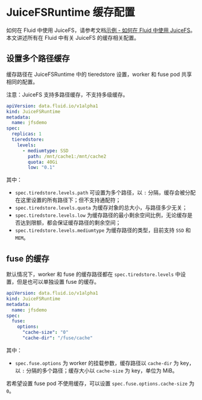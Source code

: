 # JuiceFSRuntime 缓存配置

如何在 Fluid 中使用 JuiceFS，请参考文档[示例 - 如何在 Fluid 中使用 JuiceFS](juicefs_runtime.md)。本文讲述所有在 Fluid 中有关 JuiceFS 的缓存相关配置。

## 设置多个路径缓存

缓存路径在 JuiceFSRuntime 中的 tieredstore 设置，worker 和 fuse pod 共享相同的配置。

注意：JuiceFS 支持多路径缓存，不支持多级缓存。

```yaml
apiVersion: data.fluid.io/v1alpha1
kind: JuiceFSRuntime
metadata:
  name: jfsdemo
spec:
  replicas: 1
  tieredstore:
    levels:
      - mediumtype: SSD
        path: /mnt/cache1:/mnt/cache2
        quota: 40Gi
        low: "0.1"
```

其中：
- `spec.tiredstore.levels.path` 可设置为多个路径，以 `:` 分隔，缓存会被分配在这里设置的所有路径下；但不支持通配符；
- `spec.tiredstore.levels.quota` 为缓存对象的总大小，与路径多少无关；
- `spec.tiredstore.levels.low` 为缓存路径的最小剩余空间比例，无论缓存是否达到限额，都会保证缓存路径的剩余空间；
- `spec.tiredstore.levels.mediumtype` 为缓存路径的类型，目前支持 `SSD` 和 `MEM`。


## fuse 的缓存

默认情况下，worker 和 fuse 的缓存路径都在 `spec.tiredstore.levels` 中设置，但是也可以单独设置 fuse 的缓存。

```yaml
apiVersion: data.fluid.io/v1alpha1
kind: JuiceFSRuntime
metadata:
  name: jfsdemo
spec:
  fuse:
    options:
      "cache-size": "0"
      "cache-dir": "/fuse/cache"
```

其中：
- `spec.fuse.options` 为 worker 的挂载参数，缓存路径以 `cache-dir` 为 key，以 `:` 分隔的多个路径；缓存大小以 `cache-size` 为 key，单位为 MiB。

若希望设置 fuse pod 不使用缓存，可以设置 `spec.fuse.options.cache-size` 为 `0`。
